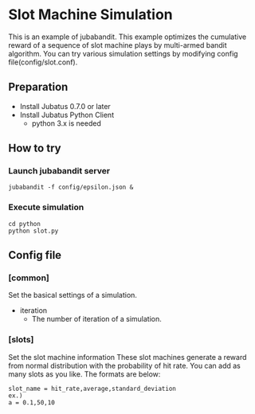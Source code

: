 Slot Machine Simulation
=======================

This is an example of jubabandit.
This example optimizes the cumulative reward of a sequence of slot machine plays by multi-armed bandit algorithm.
You can try various simulation settings by modifying config file(config/slot.conf).

## Preparation

- Install Jubatus 0.7.0 or later
- Install Jubatus Python Client
    - python 3.x is needed

## How to try

### Launch jubabandit server

```
jubabandit -f config/epsilon.json &
```

### Execute simulation

```
cd python
python slot.py
```

## Config file
### [common]
Set the basical settings of a simulation.
- iteration
    - The number of iteration of a simulation.

### [slots]
Set the slot machine information
These slot machines generate a reward from normal distribution with the probability of hit rate.
You can add as many slots as you like.
The formats are below:

```
slot_name = hit_rate,average,standard_deviation
ex.)
a = 0.1,50,10
```

